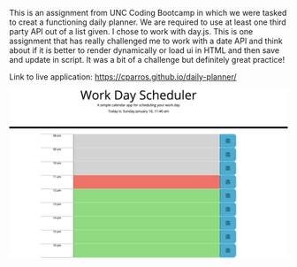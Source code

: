 This is an assignment from UNC Coding Bootcamp in which we were tasked to creat a functioning daily planner. We are required to use at least one third party API out of a list given. I chose to work with day.js.
This is one assignment that has really challenged me to work with a date API and think about if it is better to render dynamically or load ui in HTML and then save and update in script. 
It was a bit of a challenge but definitely great practice!

Link to live application: https://cparros.github.io/daily-planner/

![screenshot](./images/liveApp.png)
